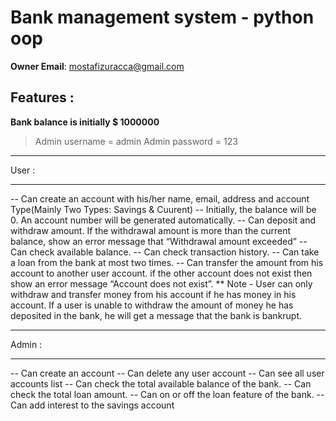 # Bank management system - python oop

**Owner Email**: mostafizuracca@gmail.com

## Features :

**Bank balance is initially $ 1000000**

> Admin username = admin
> Admin password = 123

---

User :

---

-- Can create an account with his/her name, email, address and account Type(Mainly Two Types: Savings & Cuurent)
-- Initially, the balance will be 0. An account number will be generated automatically.
-- Can deposit and withdraw amount. If the withdrawal amount is more than the current balance, show an error message that “Withdrawal amount exceeded”
-- Can check available balance.
-- Can check transaction history.
-- Can take a loan from the bank at most two times.
-- Can transfer the amount from his account to another user account. if the other account does not exist then show an error message “Account does not exist”.
\*\* Note - User can only withdraw and transfer money from his account if he has money in his account.
If a user is unable to withdraw the amount of money he has deposited in the bank, he will get a message that the bank is bankrupt.

---

Admin :

---

-- Can create an account
-- Can delete any user account
-- Can see all user accounts list
-- Can check the total available balance of the bank.
-- Can check the total loan amount.
-- Can on or off the loan feature of the bank.
-- Can add interest to the savings account
